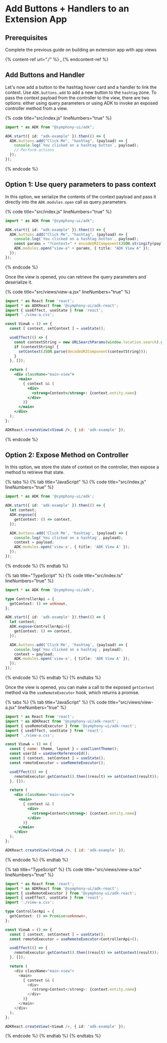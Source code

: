 # Add Buttons + Handlers to an Extension App

## Prerequisites

Complete the previous guide on building an extension app with app views

{% content-ref url="./" %}
[.](./)
{% endcontent-ref %}

## Add Buttons and Handler

Let's now add a button to the hashtag hover card and a handler to link the context. Use `ADK.buttons.add` to add a new button to the `hashtag` zone. To pass the context payload from the controller to the view, there are two options: either using query parameters or using ADK to invoke an exposed controller method from a view.

{% code title="src/index.js" lineNumbers="true" %}
```typescript
import * as ADK from "@symphony-ui/adk";

ADK.start({ id: "adk-example" }).then(() => {
  ADK.buttons.add("Click Me", "hashtag", (payload) => {
    console.log(`You clicked on a hashtag button`, payload);
    // Perform actions
  });
});
```
{% endcode %}

## Option 1: Use query parameters to pass context

In this option, we serialize the contents of the context payload and pass it directly into the `ADK.modules.open` call as query parameters.

{% code title="src/index.js" lineNumbers="true" %}
```typescript
import * as ADK from "@symphony-ui/adk";

ADK.start({ id: "adk-example" }).then(() => {
  ADK.buttons.add("Click Me", "hashtag", (payload) => {
    console.log(`You clicked on a hashtag button`, payload);
    const params = "?context=" + encodeURIComponent(JSON.stringify(payload));
    ADK.modules.open("view-a" + params, { title: "ADK View A" });
  });
});
```
{% endcode %}

Once the view is opened, you can retrieve the query parameters and deserialize it.

{% code title="src/views/view-a.jsx" lineNumbers="true" %}
```jsx
import * as React from 'react';
import * as ADKReact from '@symphony-ui/adk-react';
import { useEffect, useState } from 'react';
import './view-a.css';

const ViewA = () => {
  const [ context, setContext ] = useState();

  useEffect(() => {
    const contextString = new URLSearchParams(window.location.search).get('context');
    if (contextString) {
      setContext(JSON.parse(decodeURIComponent(contextString)));
    }
  }, []);

  return (
    <div className="main-view">
      <main>
        { context && (
          <div>
            <strong>Context</strong>: {context.entity.name}
          </div>
        )}
      </main>
    </div>
  );
};

ADKReact.createView(<ViewA />, { id: 'adk-example' });
```
{% endcode %}

## Option 2: Expose Method on Controller

In this option, we store the state of context on the controller, then expose a method to retrieve that state.

{% tabs %}
{% tab title="JavaScript" %}
{% code title="src/index.js" lineNumbers="true" %}
```typescript
import * as ADK from '@symphony-ui/adk';

ADK.start({ id: 'adk-example' }).then(() => {
  let context;
  ADK.expose({
    getContext: () => context,
  });

  ADK.buttons.add('Click Me', 'hashtag', (payload) => {
    console.log(`You clicked on a hashtag`, payload);
    context = payload;
    ADK.modules.open('view-a', { title: 'ADK View A' });
  });
});
```
{% endcode %}
{% endtab %}

{% tab title="TypeScript" %}
{% code title="src/index.ts" lineNumbers="true" %}
```typescript
import * as ADK from '@symphony-ui/adk';

type ControllerApi = {
  getContext: () => unknown,
};

ADK.start({ id: 'adk-example' }).then(() => {
  let context;
  ADK.expose<ControllerApi>({
    getContext: () => context,
  });

  ADK.buttons.add('Click Me', 'hashtag', (payload) => {
    console.log(`You clicked on a hashtag`, payload);
    context = payload;
    ADK.modules.open('view-a', { title: 'ADK View A' });
  });
});
```
{% endcode %}
{% endtab %}
{% endtabs %}

Once the view is opened, you can make a call to the exposed `getContext` method via the `useRemoteExecutor` hook, which returns a promise.

{% tabs %}
{% tab title="JavaScript" %}
{% code title="src/views/view-a.jsx" lineNumbers="true" %}
```jsx
import * as React from 'react';
import * as ADKReact from '@symphony-ui/adk-react';
import { useRemoteExecutor } from '@symphony-ui/adk-react';
import { useEffect, useState } from 'react';
import './view-a.css';

const ViewA = () => {
  const { name: theme, layout } = useClientTheme();
  const userId = useUserReferenceId();
  const [ context, setContext ] = useState();
  const remoteExecutor = useRemoteExecutor();

  useEffect(() => {
    remoteExecutor.getContext().then((result) => setContext(result));
  }, []);

  return (
    <div className="main-view">
      <main>
        { context && (
          <div>
            <strong>Context</strong>: {context.entity.name}
          </div>
        )}
      </main>
    </div>
  );
};

ADKReact.createView(<ViewA />, { id: 'adk-example' });
```
{% endcode %}
{% endtab %}

{% tab title="TypeScript" %}
{% code title="src/views/view-a.tsx" lineNumbers="true" %}
```typescript
import * as React from 'react';
import * as ADKReact from '@symphony-ui/adk-react';
import { useRemoteExecutor } from '@symphony-ui/adk-react';
import { useEffect, useState } from 'react';
import './view-a.css';

type ControllerApi = {
  getContext: () => Promise<unknown>,
};

const ViewA = () => {
  const [ context, setContext ] = useState();
  const remoteExecutor = useRemoteExecutor<ControllerApi>();

  useEffect(() => {
    remoteExecutor.getContext().then((result) => setContext(result));
  }, []);

  return (
    <div className="main-view">
      <main>
        { context && (
          <div>
            <strong>Context</strong>: {context.entity.name}
          </div>
        )}
      </main>
    </div>
  );
};

ADKReact.createView(<ViewA />, { id: 'adk-example' });
```
{% endcode %}
{% endtab %}
{% endtabs %}
